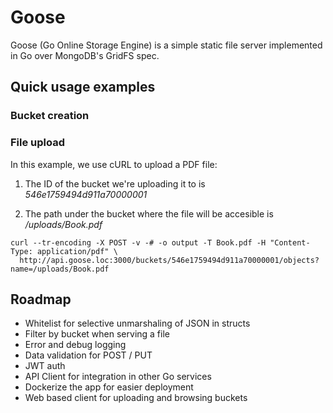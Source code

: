 # Goose

Goose (Go Online Storage Engine) is a simple static file server implemented in Go over MongoDB's GridFS spec.

## Quick usage examples

### Bucket creation


### File upload

In this example, we use cURL to upload a PDF file: 

1. The ID of the bucket we're uploading it to is *546e1759494d911a70000001*

2. The path under the bucket where the file will be accesible is */uploads/Book.pdf*

```
curl --tr-encoding -X POST -v -# -o output -T Book.pdf -H "Content-Type: application/pdf" \
  http://api.goose.loc:3000/buckets/546e1759494d911a70000001/objects?name=/uploads/Book.pdf
```

## Roadmap

- Whitelist for selective unmarshaling of JSON in structs
- Filter by bucket when serving a file
- Error and debug logging
- Data validation for POST / PUT
- JWT auth
- API Client for integration in other Go services
- Dockerize the app for easier deployment
- Web based client for uploading and browsing buckets
